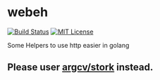 # webeh

[![Build Status][badge-travis]][link-travis]
[![MIT License][badge-license]](LICENSE)


Some Helpers to use http easier in golang

## Please user [argcv/stork](https://github.com/argcv/stork) instead.


[badge-travis]:    https://travis-ci.org/argcv/webeh.svg?branch=master
[link-travis]:     https://travis-ci.org/argcv/webeh
[image-travis]:    https://github.com/argcv/webeh/blob/master/img/TravisCI.png
[badge-license]:   https://img.shields.io/badge/license-MIT-007EC7.svg

